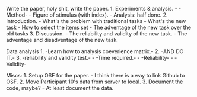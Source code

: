 Write the paper, holy shit, write the paper.
    1. Experiments & analysis.
            - -Method-
            - Figure of stimulus (with index).
            - Analysis: half done. 
    2. Introduction.
            - What's the problem with traditional tasks
            - What's the new task
            - How to select the items set
            - The adventage of the new task over the old tasks
    3. Discussion. 
            - The reliability and validity of the new task.
            - The adventage and disadventage of the new task.

Data analysis
    1. -Learn how to analysis coeverience matrix.-
    2. -AND DO IT.-
    3. -reliability and validity test.-
            - -Time required.-
            - -Reliability-
            - -Validity-

Miscs:
    1. Setup OSF for the paper.
            - I think there is a way to link Github to OSF.
    2. Move Participant 10's data from server to local.
    3. Document the code, maybe?
            - At least document the data.